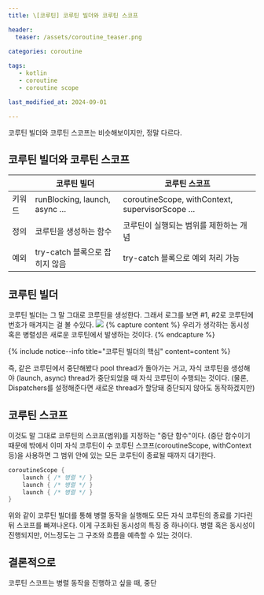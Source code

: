 ```yaml
---
title: \[코루틴] 코루틴 빌더와 코루틴 스코프

header:
  teaser: /assets/coroutine_teaser.png

categories: coroutine
   
tags:
   - kotlin
   - coroutine
   - coroutine scope

last_modified_at: 2024-09-01 

---
```

코루틴 빌더와 코루틴 스코프는 비슷해보이지만, 정말 다르다.


## 코루틴 빌더와 코루틴 스코프

|  | 코루틴 빌더 | 코루틴 스코프 |
| --- | --- | --- |
| 키워드 | runBlocking, launch, async … | coroutineScope, withContext, supervisorScope … |
| 정의 | 코루틴을 생성하는 함수 | 코루틴이 실행되는 범위를 제한하는 개념 |
| 예외 | try-catch 블록으로 잡히지 않음 | try-catch 블록으로 예외 처리 가능 |

## 코루틴 빌더
코루틴 빌더는 그 말 그대로 코루틴을 생성한다. 그래서 로그를 보면 #1, #2로 코루틴에 번호가 매겨지는 걸 볼 수있다. ![](https://www.notion.so/image/https%3A%2F%2Fprod-files-secure.s3.us-west-2.amazonaws.com%2Fdf7fe4f8-566c-497d-8c37-c5b69bc3f7f5%2F112a77d0-37bb-444b-9dba-6294a209be0b%2FUntitled.png?table=block&id=36f2cd80-ea72-491e-89d3-6a5eaf81647e&spaceId=df7fe4f8-566c-497d-8c37-c5b69bc3f7f5&width=2000&userId=452a463d-5ff9-4cc6-9f05-886a6f46ae8a&cache=v2)
{% capture content %}
우리가 생각하는 동시성 혹은 병렬성은 새로운 코루틴에서 발생하는 것이다.
{% endcapture %}

{% include notice--info title="코루틴 빌더의 핵심" content=content %}

즉, 같은 코루틴에서 중단해봤다 pool thread가 돌아가는 거고, 자식 코루틴을 생성해야 (launch, async) thread가 중단되었을 때 자식 코루틴이 수행되는 것이다.
(물론, Dispatchers를 설정해준다면 새로운 thread가 할당돼 중단되지 않아도 동작하겠지만)

## 코루틴 스코프
이것도 말 그대로 코루틴의 스코프(범위)를 지정하는 "중단 함수"이다.
(중단 함수이기 때문에 밖에서 이미 자식 코루틴이 수
코루틴 스코프(coroutineScope, withContext 등)을 사용하면 그 범위 안에 있는 모든 코루틴이 종료될 때까지 대기한다.
```kotlin
coroutineScope {
	launch { /* 병렬 */ }
	launch { /* 병렬 */ }
	launch { /* 병렬 */ }
}
```

위와 같이 코루틴 빌더를 통해 병렬 동작을 실행해도 모든 자식 코루틴의 종료를 기다린 뒤 스코프를 빠져나온다.
이게 구조화된 동시성의 특징 중 하나이다.
병렬 혹은 동시성이 진행되지만, 어느정도는 그 구조와 흐름을 예측할 수 있는 것이다.

## 결론적으로
코루틴 스코프는 병렬 동작을 진행하고 싶을 때, 중단
<!--stackedit_data:
eyJoaXN0b3J5IjpbLTIxMTA3NTkxMjYsLTE4Mjc0ODI0NDFdfQ
==
-->